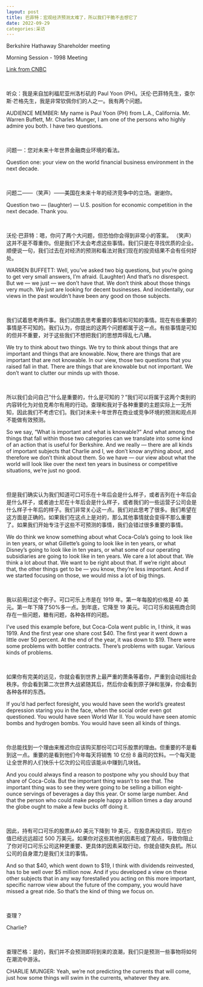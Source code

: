 ```yaml
---
layout: post
title: 巴菲特：宏观经济预测太难了，所以我们干脆不去想它了
date: 2022-09-29
categories:采访
---
```




Berkshire Hathaway Shareholder meeting

Morning Session - 1998 Meeting

[Link from CNBC](https://buffett.cnbc.com/video/1998/05/04/morning-session---1998-berkshire-hathaway-annual-meeting.html)

<br>

听众：我是来自加利福尼亚州洛杉矶的 Paul Yoon (PH)。沃伦·巴菲特先生，查尔斯·芒格先生，我是非常钦佩你们的人之一。我有两个问题。

AUDIENCE MEMBER: My name is Paul Yoon (PH) from L.A., California. Mr. Warren Buffett, Mr. Charles Munger, I am one of the persons who highly admire you both. I have two questions.

<br>

问题一：您对未来十年世界金融商业环境的看法。

Question one: your view on the world financial business environment in the next decade.

<br>

问题二——（笑声）——美国在未来十年的经济竞争中的立场。谢谢你。

Question two — (laughter) — U.S. position for economic competition in the next decade. Thank you.

<br>

沃伦·巴菲特：嗯，你问了两个大问题，但恐怕你会得到非常小的答案。 （笑声）这并不是不尊重你。但是我们不太会考虑这些事情。我们只是在寻找优质的企业。顺便说一句，我们过去在对经济的预测和看法对我们现在的投资结果不会有任何好处。

WARREN BUFFETT: Well, you’ve asked two big questions, but you’re going to get very small answers, I’m afraid. (Laughter) And that’s no disrespect. But we — we just — we don’t have that. We don’t think about those things very much. We just are looking for decent businesses. And incidentally, our views in the past wouldn’t have been any good on those subjects.

<br>

我们试着思考两件事。我们试图去思考重要的事情和可知的事情。现在有些重要的事情是不可知的。我们认为，你提出的这两个问题都属于这一点。有些事情是可知的但并不重要，对于这些我们不想把我们的思想弄得乱七八糟。

We try to think about two things. We try to think about things that are important and things that are knowable. Now, there are things that are important that are not knowable. In our view, those two questions that you raised fall in that. There are things that are knowable but not important. We don’t want to clutter our minds up with those.

<br>

所以我们会问自己“什么是重要的，什么是可知的？”我们可以将属于这两个类别的内容转化为对伯克希尔有用的行动。查理和我对于各种重要的主题实际上一无所知，因此我们不考虑它们。我们对未来十年世界在商业或竞争环境的预测和观点并不能做有效预测。

So we say, “What is important and what is knowable?” And what among the things that fall within those two categories can we translate into some kind of an action that is useful for Berkshire. And we really — there are all kinds of important subjects that Charlie and I, we don’t know anything about, and therefore we don’t think about them. So we have — our view about what the world will look like over the next ten years in business or competitive situations, we’re just no good.

<br>

但是我们确实认为我们知道可口可乐在十年后会是什么样子，或者吉列在十年后会是什么样子，或者迪士尼在十年后会是什么样子，或者我们的一些运营子公司会是什么样子十年后的样子。我们非常关心这一点。我们对此思考了很多。我们希望在这方面是正确的。如果我们在这点上是对的，那么其他事情就会变得不那么重要了。如果我们开始专注于这些不可预测的事情，我们会错过很多重要的事情。

We do think we know something about what Coca-Cola’s going to look like in ten years, or what Gillette’s going to look like in ten years, or what Disney’s going to look like in ten years, or what some of our operating subsidiaries are going to look like in ten years. We care a lot about that. We think a lot about that. We want to be right about that. If we’re right about that, the other things get to be — you know, they’re less important. And if we started focusing on those, we would miss a lot of big things.

<br>

我以前用过这个例子。可口可乐上市是在 1919 年。第一年每股的价格是 40 美元。第一年下降了50%多一点。到年底，它降至 19 美元。可口可乐和装瓶商合同存在一些问题，糖有问题，各种各样的问题。

I’ve used this example before, but Coca-Cola went public in, I think, it was 1919. And the first year one share cost $40. The first year it went down a little over 50 percent. At the end of the year, it was down to $19. There were some problems with bottler contracts. There’s problems with sugar. Various kinds of problems.

<br>

如果你有完美的远见，你就会看到世界上最严重的萧条等着你，严重到会动摇社会秩序。你会看到第二次世界大战紧随其后，然后你会看到原子弹和氢弹，你会看到各种各样的东西。

If you’d had perfect foresight, you would have seen the world’s greatest depression staring you in the face, when the social order even got questioned. You would have seen World War II. You would have seen atomic bombs and hydrogen bombs. You would have seen all kinds of things.

<br>

你总能找到一个理由来推迟你应该购买那份可口可乐股票的理由。但重要的不是看到这一点。重要的是看到他们今年每天将销售 10 亿份 8 盎司的饮料。一个每天能让全世界的人们快乐十亿次的公司应该能从中赚到几块钱。

And you could always find a reason to postpone why you should buy that share of Coca-Cola. But the important thing wasn’t to see that. The important thing was to see they were going to be selling a billion eight-ounce servings of beverages a day this year. Or some large number. And that the person who could make people happy a billion times a day around the globe ought to make a few bucks off doing it.

<br>

因此，持有可口可乐的股票从40 美元下降到 19 美元，在股息再投资后，现在价值已经远远超过 500 万美元。如果你对这些其他的因素形成了观点，导致你阻止了你对可口可乐公司这种更重要、更具体的因素采取行动，你就会错失良机。所以公司的自身潜力是我们关注的事情。

And so that $40, which went down to $19, I think with dividends reinvested, has to be well over $5 million now. And if you developed a view on these other subjects that in any way forestalled you acting on this more important, specific narrow view about the future of the company, you would have missed a great ride. So that’s the kind of thing we focus on.

<br>

查理？

Charlie?

<br>

查理芒格：是的，我们并不会预测即将到来的浪潮，我们只是预测一些事物将如何在潮流中游泳。

CHARLIE MUNGER: Yeah, we’re not predicting the currents that will come, just how some things will swim in the currents, whatever they are.
